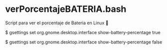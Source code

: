 # verPorcentajeBATERIA.bash
Script para ver el porcentaje de Bateria en Linux :see_no_evil:


$ gsettings set org.gnome.desktop.interface show-battery-percentage true

$ gsettings set org.gnome.desktop.interface show-battery-percentage false

